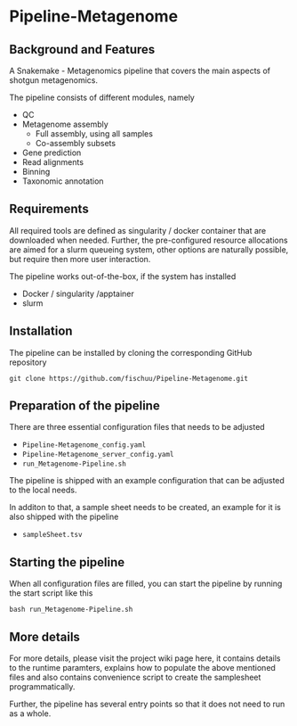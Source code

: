 # Pipeline-Metagenome

## Background and Features
A Snakemake - Metagenomics pipeline that covers the main aspects of shotgun
metagenomics.

The pipeline consists of different modules, namely

* QC
* Metagenome assembly
  * Full assembly, using all samples
  * Co-assembly subsets
* Gene prediction
* Read alignments
* Binning
* Taxonomic annotation

## Requirements
All required tools are defined as singularity / docker container that are
downloaded when needed. Further, the pre-configured resource allocations are
aimed for a slurm queueing system, other options are naturally possible, but
require then more user interaction. 

The pipeline works out-of-the-box, if the system has installed

* Docker / singularity /apptainer
* slurm

## Installation
The pipeline can be installed by cloning the corresponding GitHub repository

```
git clone https://github.com/fischuu/Pipeline-Metagenome.git
```

## Preparation of the pipeline
There are three essential configuration files that needs to be adjusted

* `Pipeline-Metagenome_config.yaml`
* `Pipeline-Metagenome_server_config.yaml`
* `run_Metagenome-Pipeline.sh`

The pipeline is shipped with an example configuration that can be adjusted to the
local needs.

In additon to that, a sample sheet needs to be created, an example for it is
also shipped with the pipeline

* `sampleSheet.tsv`

## Starting the pipeline
When all configuration files are filled, you can start the pipeline by running
the start script like this

```
bash run_Metagenome-Pipeline.sh
```

## More details
For more details, please visit the project wiki page here, it contains details
to the runtime paramters, explains how to populate the above mentioned files
and also contains convenience script to create the samplesheet programmatically.

Further, the pipeline has several entry points so that it does not need to run
as a whole.